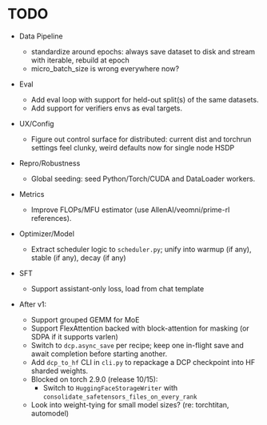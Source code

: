 # TODO

- Data Pipeline
  - standardize around epochs: always save dataset to disk and stream with iterable, rebuild at epoch
  - micro_batch_size is wrong everywhere now?

- Eval
  - Add eval loop with support for held-out split(s) of the same datasets.
  - Add support for verifiers envs as eval targets.

- UX/Config
  - Figure out control surface for distributed: current dist and torchrun settings feel clunky, weird defaults now for single node HSDP

- Repro/Robustness
  - Global seeding: seed Python/Torch/CUDA and DataLoader workers.

- Metrics
  - Improve FLOPs/MFU estimator (use AllenAI/veomni/prime-rl references).

- Optimizer/Model
  - Extract scheduler logic to `scheduler.py`; unify into warmup (if any), stable (if any), decay (if any)

- SFT
  - Support assistant-only loss, load from chat template

- After v1: 
  - Support grouped GEMM for MoE
  - Support FlexAttention backed with block-attention for masking (or SDPA if it supports varlen)
  - Switch to `dcp.async_save` per recipe; keep one in-flight save and await completion before starting another.
  - Add `dcp_to_hf` CLI in `cli.py` to repackage a DCP checkpoint into HF sharded weights.
  - Blocked on torch 2.9.0 (release 10/15):
      - Switch to `HuggingFaceStorageWriter` with `consolidate_safetensors_files_on_every_rank`
  - Look into weight-tying for small model sizes? (re: torchtitan, automodel)

